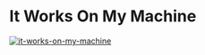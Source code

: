 # It Works On My Machine

[![it-works-on-my-machine](https://media.makeameme.org/created/works-on-my-069a992b9c.jpg)](https://makeameme.org/meme/works-on-my-069a992b9c)
